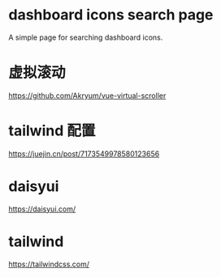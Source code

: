 # dashboard icons search page

A simple page for searching dashboard icons.


# 虚拟滚动

https://github.com/Akryum/vue-virtual-scroller

# tailwind 配置

https://juejin.cn/post/7173549978580123656

# daisyui
https://daisyui.com/

# tailwind

https://tailwindcss.com/